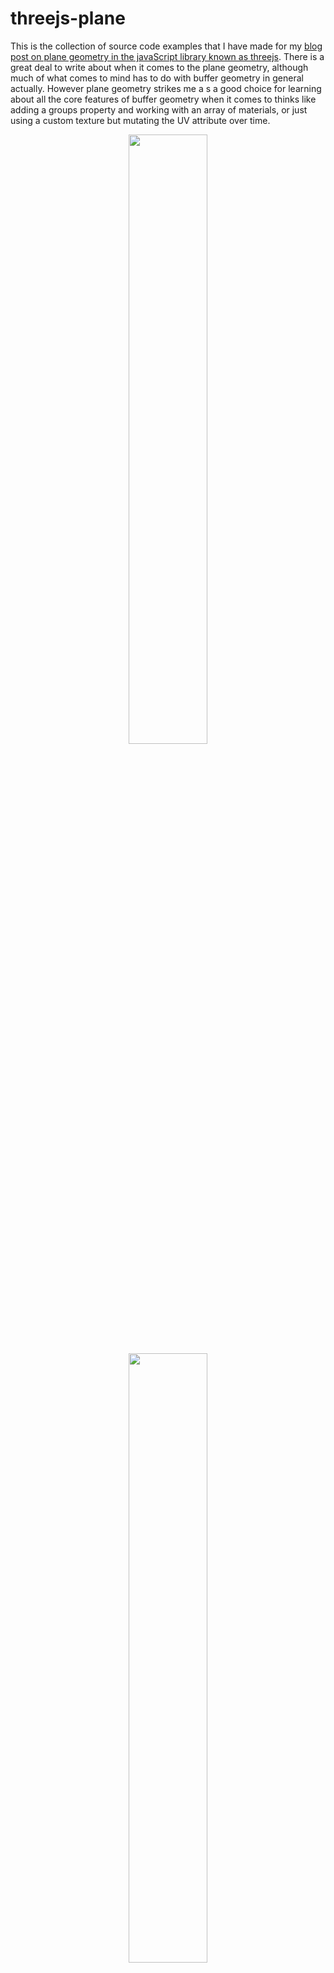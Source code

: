 # threejs-plane

This is the collection of source code examples that I have made for my [blog post on plane geometry in the javaScript library known as threejs](https://dustinpfister.github.io/2019/06/05/threejs-plane/). There is a great deal to write about when it comes to the plane geometry, although much of what comes to mind has to do with buffer geometry in general actually. However plane geometry strikes me a s a good choice for learning about all the core features of buffer geometry when it comes to thinks like adding a groups property and working with an array of materials, or just using a custom texture but mutating the UV attribute over time.



<div align="center">
      <a href="https://www.youtube.com/watch?v=D5Wh5--DjJE">
         <img src="https://img.youtube.com/vi/D5Wh5--DjJE/0.jpg" style="width:50%;">
      </a>
</div>

<div align="center">
      <a href="https://www.youtube.com/watch?v=PvBaddSz-xs">
         <img src="https://img.youtube.com/vi/PvBaddSz-xs/0.jpg" style="width:50%;">
      </a>
</div>

